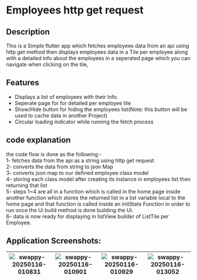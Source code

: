 # Employees http get request

## Description
This is a Simple flutter app which fetches employees data from an api using http get method then displays employees data in a Tile per employee
along with a detailed info about the employees in a seperated page which you can navigate when clicking on the tile, 

## Features

- Displays a list of employees with their Info.
- Seperate page for for detailed per employee tile
- Show/Hide button for hiding the employees list(Note: this button will be used to cache data in another Project)  
- Circular loading indicator while running the fetch process

## code explanation
 the code flow is done as the following:-  
  1- fetches data from the api as a string using http get request  
  2- converts the data from string to json Map   
  3- converts json map to our defined employee class model  
  4- storing each class model after creating its instance in employees list then returning that list  
  5- steps 1~4 are all in a function which is called in the home page inside another function  which stores the returned list in a list variable local to the home page
     and that function is called inside an initState Function in order to run once the Ui build method is done building the Ui.  
  6- data is now ready for displaying in listView builder of ListTile per Employee.  


## Application Screenshots: 
|![swappy-20250116-010831](https://github.com/user-attachments/assets/4aa4d31f-7e6c-4e98-8d92-d06b979d9652)|![swappy-20250116-010901](https://github.com/user-attachments/assets/7cc6ecd8-18ae-475b-b823-b4656dd2d8b8)|![swappy-20250116-010929](https://github.com/user-attachments/assets/54b306e9-e57b-4147-9cdf-fd9d9d0475ca)|![swappy-20250116-013052](https://github.com/user-attachments/assets/fbe9f2f1-6ea9-4e88-8d91-18de5666d3b8)|
|-|-|-|-|
